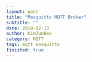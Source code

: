 ```yaml
---
layout: post
title: "Mosquitto MQTT Broker"
subtitle: ""
date: 2018-02-13
author: KimJunHee
category: MQTT
tags: mqtt mosquitto
finished: true
---
```


##
